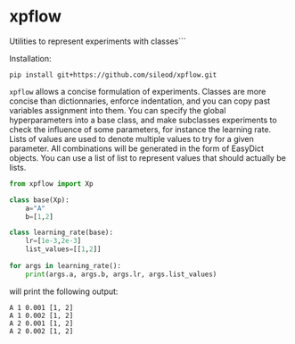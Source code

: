 # xpflow
Utilities to represent experiments with classes```

Installation:
```
pip install git+https://github.com/sileod/xpflow.git 
```

`xpflow` allows a concise formulation of experiments. Classes are more concise than dictionnaries, enforce indentation, and you can copy past variables assignment into them. You can specify the global hyperparameters into a base class, and make subclasses experiments to check the influence of some parameters, for instance the learning rate.
Lists of values are used to denote multiple values to try for a given parameter. All combinations will be generated in the form of EasyDict objects. You can use a list of list to represent values that should actually be lists.
```python
from xpflow import Xp

class base(Xp):
    a="A"
    b=[1,2]

class learning_rate(base):
    lr=[1e-3,2e-3]
    list_values=[[1,2]]
    
for args in learning_rate():
    print(args.a, args.b, args.lr, args.list_values)
```
will print the following output:
```
A 1 0.001 [1, 2]
A 1 0.002 [1, 2]
A 2 0.001 [1, 2]
A 2 0.002 [1, 2]
```
